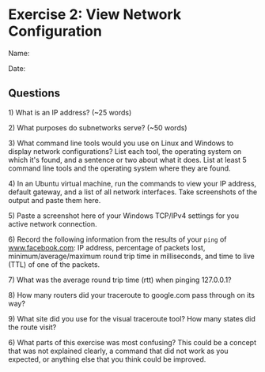 Exercise 2: View Network Configuration
======================================
Name: 

Date: 

Questions
----------------

1\) What is an IP address? (~25 words)

2\) What purposes do subnetworks serve? (~50 words)

3\) What command line tools would you use on Linux and Windows to display network configurations? List each tool, the operating system on which it's found, and a sentence or two about what it does. List at least 5 command line tools and the operating system where they are found.

4\) In an Ubuntu virtual machine, run the commands to view your IP address, default gateway, and a list of all network interfaces. Take screenshots of the output and paste them here.

5\) Paste a screenshot here of your Windows TCP/IPv4 settings for you active network connection.

6\) Record the following information from the results of your `ping` of www.facebook.com: IP address, percentage of packets lost, minimum/average/maximum round trip time in milliseconds, and time to live (TTL) of one of the packets.

7\) What was the average round trip time (rtt) when pinging 127.0.0.1?

8\) How many routers did your traceroute to google.com pass through on its way?

9\) What site did you use for the visual traceroute tool? How many states did the route visit?

6\) What parts of this exercise was most confusing? This could be a concept that was not explained clearly, a command that did not work as you expected, or anything else that you think could be improved.
